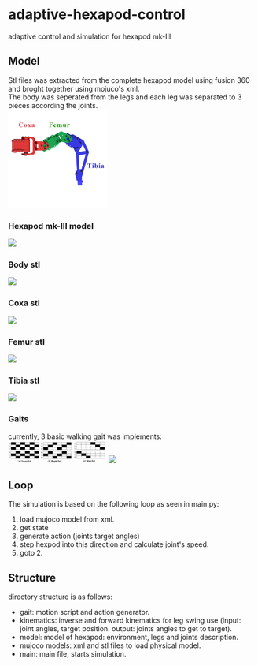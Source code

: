# adaptive-hexapod-control
adaptive control and simulation for hexapod mk-III

## Model
Stl files was extracted from the complete hexapod model using fusion 360 and broght together using mojuco's xml.\
The body was seperated from the legs and each leg was separated to 3 pieces according the joints.\
<img src="images/legstructure.jpg" width=200>
### Hexapod mk-III model
<img src="images/hexapod.gif" width=200>

### Body stl
<img src="images/body.gif" width=200>


### Coxa stl
<img src="images/coxa.gif" width=200>


### Femur stl
<img src="images/femur.gif" width=200>


### Tibia stl
<img src="images/tibia.gif" width=200>

### Gaits
currently, 3 basic walking gait was implements:
<img src="images/gaits.png" width=200>
<img src="images/walking_gaits.gif">

## Loop
The simulation is based on the following loop as seen in main.py:<br/>
1. load mujoco model from xml.
2. get state
3. generate action (joints target angles)
4. step hexpod into this direction and calculate joint's speed.
5. goto 2.

## Structure
directory structure is as follows:<br/>
* gait: motion script and action generator.
* kinematics: inverse and forward kinematics for leg swing use (input: joint angles, target position. output: joints angles to get to target).
* model: model of hexapod: environment, legs and joints description.
* mujoco models: xml and stl files to  load physical model.
* main: main file, starts simulation.
